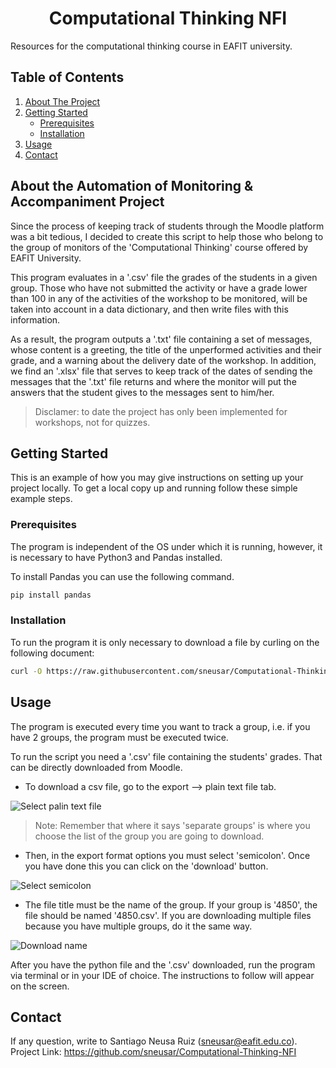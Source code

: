 <h1 align="center"> Computational Thinking NFI </h1>
Resources for the computational thinking course in EAFIT university.

## Table of Contents
<ol>
  <li><a href="#about-the-project">About The Project</a></li>
  <li>
    <a href="#getting-started">Getting Started</a>
    <ul>
      <li><a href="#prerequisites">Prerequisites</a></li>
      <li><a href="#installation">Installation</a></li>
    </ul>
  </li>
  <li><a href="#usage">Usage</a></li>
  <li><a href="#contact">Contact</a></li>
</ol>

<!-- ABOUT THE PROJECT -->

## About the Automation of Monitoring & Accompaniment Project
Since the process of keeping track of students through the Moodle platform was a bit tedious, I decided to create this script to help those who belong to the group of monitors of the 'Computational Thinking' course offered by EAFIT University.

This program evaluates in a '.csv' file the grades of the students in a given group. Those who have not submitted the activity or have a grade lower than 100 in any of the activities of the workshop to be monitored, will be taken into account in a data dictionary, and then write files with this information.

As a result, the program outputs a '.txt' file containing a set of messages, whose content is a greeting, the title of the unperformed activities and their grade, and a warning about the delivery date of the workshop. In addition, we find an '.xlsx' file that serves to keep track of the dates of sending the messages that the '.txt' file returns and where the monitor will put the answers that the student gives to the messages sent to him/her.

> Disclamer: to date the project has only been implemented for workshops, not for quizzes.

<!-- GETTING STARTED -->
## Getting Started

This is an example of how you may give instructions on setting up your project locally.
To get a local copy up and running follow these simple example steps.

### Prerequisites
The program is independent of the OS under which it is running, however, it is necessary to have Python3 and Pandas installed.

To install Pandas you can use the following command.
  ```sh
  pip install pandas
  ```
  
### Installation
To run the program it is only necessary to download a file by curling on the following document:
   ```sh
   curl -O https://raw.githubusercontent.com/sneusar/Computational-Thinking-NFI/main/Automation%20of%20monitoring%20%26%20accompaniment/workshops_feedback.py
   ```
   
<!-- USAGE EXAMPLES -->
## Usage
The program is executed every time you want to track a group, i.e. if you have 2 groups, the program must be executed twice.

To run the script you need a '.csv' file containing the students' grades. That can be directly downloaded from Moodle.

* To download a csv file, go to the export --> plain text file tab.

![Select palin text file](https://user-images.githubusercontent.com/99107537/223928142-7defc6a7-6ec9-4eaf-a316-d362a8265486.png)
  
 > Note: Remember that where it says 'separate groups' is where you choose the list of the group you are going to download.

* Then, in the export format options you must select 'semicolon'. Once you have done this you can click on the 'download' button.

![Select semicolon](https://user-images.githubusercontent.com/99107537/223928857-4bd1573a-fdc7-433e-973f-3006e5871338.png)

* The file title must be the name of the group. If your group is '4850', the file should be named '4850.csv'. If you are downloading multiple files because you have multiple groups, do it the same way.

![Download name](https://user-images.githubusercontent.com/99107537/223929066-4ac7b9e6-77f4-4279-9209-a577763ed35b.png)

After you have the python file and the '.csv' downloaded, run the program via terminal or in your IDE of choice. The instructions to follow will appear on the screen.

<!-- CONTACT -->
## Contact
If any question, write to Santiago Neusa Ruiz (sneusar@eafit.edu.co).
Project Link: https://github.com/sneusar/Computational-Thinking-NFI
